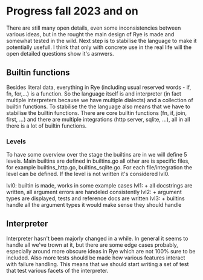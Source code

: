# Progress fall 2023 and on

There are still many open details, even some inconsistencies between various ideas, but in the rought the main design of Rye is made and somewhat tested in the wild. Next step is to stabilise the language to make
it potentially usefull. I think that only with concrete use in the real life will the open detailed questions show it's asnwers.  

## Builtin functions

Besides literal data, everything in Rye (including usual reserved words - if, fn, for,...) is a function. So the language itself is and interpreter (in fact multiple interpreters because we have multiple dialects) and a 
collection of builtin functions. To stabilise the the language also means that we have to stabilise the builtin functions. There are core builtin functions (fn, if, join, first, ...) and there are multiple integrations (http server, sqlite, ...), 
all in all there is a lot of builtin functions. 

### Levels

To have some overview over the stage the builtins are in we will define 5 levels. Main builtins are defined in builtins.go all other are is specific files, for example builtins_http.go, builtins_sqlite.go. For each file/integration the level 
can be defined. If the level is not written it's considered lvl0.

  lvl0: builtin is made, works in some example cases
  lvl1: + all docstrings are written, all argument errors are handeled consistently
  lvl2: + argument types are displayed, tests and reference docs are written
  lvl3: + builtins handle all the argument types it would make sense they should handle

## Interpreter

Interpreter hasn't been majorly changed in a while. In general it seems to handle all we've trown at it, but there are some edge cases probably, especially around more obscure ideas in Rye which are not 100% sure to be included. Also more
tests should be made how various features interact with failure handling. This means that we should start writing a set of test that test various facets of the interpreter.
